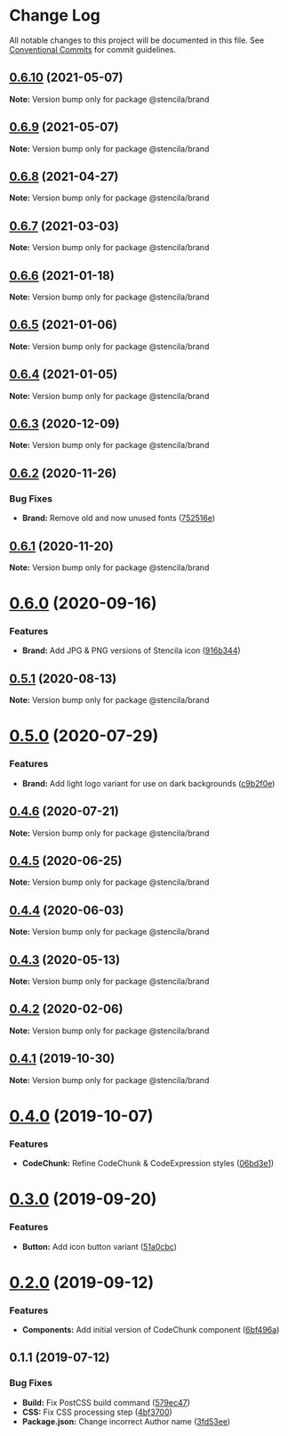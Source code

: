 # Change Log

All notable changes to this project will be documented in this file.
See [Conventional Commits](https://conventionalcommits.org) for commit guidelines.

## [0.6.10](https://github.com/stencila/style/compare/@stencila/brand@0.6.9...@stencila/brand@0.6.10) (2021-05-07)

**Note:** Version bump only for package @stencila/brand





## [0.6.9](https://github.com/stencila/style/compare/@stencila/brand@0.6.8...@stencila/brand@0.6.9) (2021-05-07)

**Note:** Version bump only for package @stencila/brand





## [0.6.8](https://github.com/stencila/style/compare/@stencila/brand@0.6.7...@stencila/brand@0.6.8) (2021-04-27)

**Note:** Version bump only for package @stencila/brand





## [0.6.7](https://github.com/stencila/style/compare/@stencila/brand@0.6.6...@stencila/brand@0.6.7) (2021-03-03)

**Note:** Version bump only for package @stencila/brand





## [0.6.6](https://github.com/stencila/style/compare/@stencila/brand@0.6.5...@stencila/brand@0.6.6) (2021-01-18)

**Note:** Version bump only for package @stencila/brand





## [0.6.5](https://github.com/stencila/style/compare/@stencila/brand@0.6.4...@stencila/brand@0.6.5) (2021-01-06)

**Note:** Version bump only for package @stencila/brand





## [0.6.4](https://github.com/stencila/style/compare/@stencila/brand@0.6.3...@stencila/brand@0.6.4) (2021-01-05)

**Note:** Version bump only for package @stencila/brand





## [0.6.3](https://github.com/stencila/style/compare/@stencila/brand@0.6.2...@stencila/brand@0.6.3) (2020-12-09)

**Note:** Version bump only for package @stencila/brand





## [0.6.2](https://github.com/stencila/style/compare/@stencila/brand@0.6.1...@stencila/brand@0.6.2) (2020-11-26)


### Bug Fixes

* **Brand:** Remove old and now unused fonts ([752516e](https://github.com/stencila/style/commit/752516eddaf5375a95b38f1697f1e16503e9ea83))





## [0.6.1](https://github.com/stencila/style/compare/@stencila/brand@0.6.0...@stencila/brand@0.6.1) (2020-11-20)

**Note:** Version bump only for package @stencila/brand





# [0.6.0](https://github.com/stencila/style/compare/@stencila/brand@0.5.1...@stencila/brand@0.6.0) (2020-09-16)


### Features

* **Brand:** Add JPG & PNG versions of Stencila icon ([916b344](https://github.com/stencila/style/commit/916b344b1d5bb6452d72deb193cee8c2fb8cce8b))





## [0.5.1](https://github.com/stencila/style/compare/@stencila/brand@0.5.0...@stencila/brand@0.5.1) (2020-08-13)

**Note:** Version bump only for package @stencila/brand





# [0.5.0](https://github.com/stencila/style/compare/@stencila/brand@0.4.6...@stencila/brand@0.5.0) (2020-07-29)


### Features

* **Brand:** Add light logo variant for use on dark backgrounds ([c9b2f0e](https://github.com/stencila/style/commit/c9b2f0e21f060f28f529f54bdb849d441b0877be))





## [0.4.6](https://github.com/stencila/style/compare/@stencila/brand@0.4.5...@stencila/brand@0.4.6) (2020-07-21)

**Note:** Version bump only for package @stencila/brand





## [0.4.5](https://github.com/stencila/style/compare/@stencila/brand@0.4.4...@stencila/brand@0.4.5) (2020-06-25)

**Note:** Version bump only for package @stencila/brand





## [0.4.4](https://github.com/stencila/style/compare/@stencila/brand@0.4.3...@stencila/brand@0.4.4) (2020-06-03)

**Note:** Version bump only for package @stencila/brand





## [0.4.3](https://github.com/stencila/style/compare/@stencila/brand@0.4.2...@stencila/brand@0.4.3) (2020-05-13)

**Note:** Version bump only for package @stencila/brand





## [0.4.2](https://github.com/stencila/style/compare/@stencila/brand@0.4.1...@stencila/brand@0.4.2) (2020-02-06)

**Note:** Version bump only for package @stencila/brand





## [0.4.1](https://github.com/stencila/style/compare/@stencila/brand@0.4.0...@stencila/brand@0.4.1) (2019-10-30)

**Note:** Version bump only for package @stencila/brand





# [0.4.0](https://github.com/stencila/style/compare/@stencila/brand@0.3.0...@stencila/brand@0.4.0) (2019-10-07)


### Features

* **CodeChunk:** Refine CodeChunk & CodeExpression styles ([06bd3e1](https://github.com/stencila/style/commit/06bd3e1))





# [0.3.0](https://github.com/stencila/style/compare/@stencila/brand@0.2.0...@stencila/brand@0.3.0) (2019-09-20)


### Features

* **Button:** Add icon button variant ([51a0cbc](https://github.com/stencila/style/commit/51a0cbc))





# [0.2.0](https://github.com/stencila/style/compare/@stencila/brand@0.1.1...@stencila/brand@0.2.0) (2019-09-12)


### Features

* **Components:** Add initial version of CodeChunk component ([6bf496a](https://github.com/stencila/style/commit/6bf496a))





## 0.1.1 (2019-07-12)


### Bug Fixes

* **Build:** Fix PostCSS build command ([579ec47](https://github.com/stencila/style/commit/579ec47))
* **CSS:** Fix CSS processing step ([4bf3700](https://github.com/stencila/style/commit/4bf3700))
* **Package.json:** Change incorrect Author name ([3fd53ee](https://github.com/stencila/style/commit/3fd53ee))
